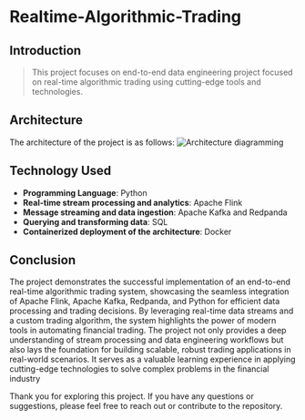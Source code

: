 # Realtime-Algorithmic-Trading
## Introduction

>This project focuses on end-to-end data engineering project focused on real-time algorithmic trading using cutting-edge tools and technologies.

## Architecture
The architecture of the project is as follows:
![Architecture diagramming]([https://github.com/kingnguyen123/Realtime-Algorithmic-Trading/blob/main/Blank%20diagram.png](https://github.com/kingnguyen123/Realtime-Algorithmic-Trading/blob/main/Blank%20diagram%20(1).pdf))

## Technology Used

- **Programming Language**: Python
- **Real-time stream processing and analytics**: Apache Flink
- **Message streaming and data ingestion**: Apache Kafka and Redpanda
- **Querying and transforming data**: SQL
- **Containerized deployment of the architecture**: Docker
## Conclusion

The project demonstrates the successful implementation of an end-to-end real-time algorithmic trading system, showcasing the seamless integration of Apache Flink, Apache Kafka, Redpanda, and Python for efficient data processing and trading decisions. By leveraging real-time data streams and a custom trading algorithm, the system highlights the power of modern tools in automating financial trading. The project not only provides a deep understanding of stream processing and data engineering workflows but also lays the foundation for building scalable, robust trading applications in real-world scenarios. It serves as a valuable learning experience in applying cutting-edge technologies to solve complex problems in the financial industry

Thank you for exploring this project. If you have any questions or suggestions, please feel free to reach out or contribute to the repository.
